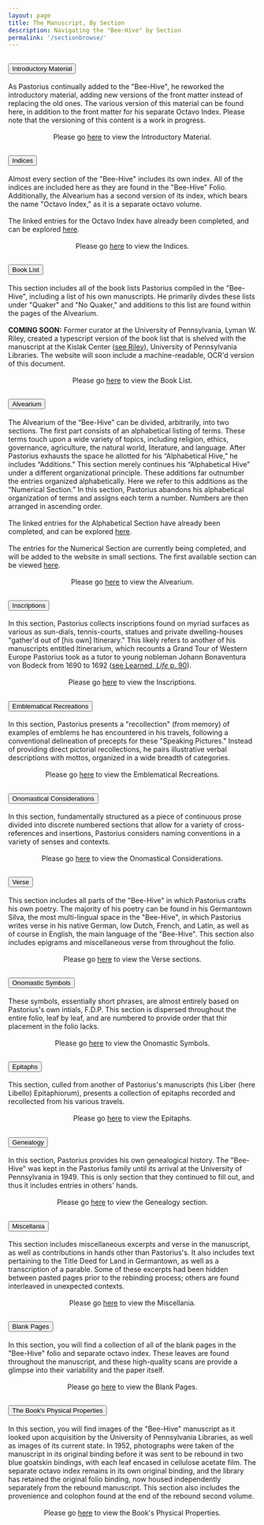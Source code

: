 ```yaml
---
layout: page
title: The Manuscript, By Section
description: Navigating the "Bee-Hive" by Section
permalink: '/sectionbrowse/'
---
```


<div class="accordion" id="accordionExample">
  <div class="card">
    <div class="card-header" id="headingOne">
      <h2 class="mb-0">
        <button class="btn btn-link btn-lg btn-block" type="button" data-toggle="collapse" data-target="#collapseOne" aria-expanded="true" aria-controls="collapseOne">
          Introductory Material
        </button>
      </h2>
    </div>
    <div id="collapseOne" class="collapse show" aria-labelledby="headingOne" data-parent="#accordionExample">
      <div class="card-body">
        As Pastorius continually added to the "Bee-Hive", he reworked the introductory material, adding new versions of the front matter instead of replacing the old ones. The various version of this material can be found here, in addition to the front matter for his separate Octavo Index. Please note that the versioning of this content is a work in progress. <br />
        <br />
        <center>Please go <a href= '{{ site.baseurl }}/introductorymaterial'>here</a> to view the Introductory Material.</center>
      </div>
    </div>
  </div>
  <div class="card">
    <div class="card-header" id="headingTwo">
      <h2 class="mb-0">
        <button class="btn btn-link btn-lg btn-block collapsed" type="button" data-toggle="collapse" data-target="#collapseTwo" aria-expanded="false" aria-controls="collapseTwo">
          Indices
        </button>
      </h2>
    </div>
    <div id="collapseTwo" class="collapse" aria-labelledby="headingTwo" data-parent="#accordionExample">
      <div class="card-body">
        Almost every section of the "Bee-Hive" includes its own index. All of the indices are included here as they are found in the "Bee-Hive" Folio. Additionally, the Alvearium has a second version of its index, which bears the name "Octavo Index," as it is a separate octavo volume. <br />
        <br />
        The linked entries for the Octavo Index have already been completed, and can be explored <a href= '{{ site.baseurl }}/index'>here</a>. <br />
        <br />
        <center>Please go <a href= '{{ site.baseurl }}/indices'>here</a> to view the Indices.</center>
      </div>
    </div>
  </div>
  <div class="card">
    <div class="card-header" id="headingThree">
      <h2 class="mb-0">
        <button class="btn btn-link btn-lg btn-block collapsed" type="button" data-toggle="collapse" data-target="#collapseThree" aria-expanded="false" aria-controls="collapseThree">
          Book List
        </button>
      </h2>
    </div>
    <div id="collapseThree" class="collapse" aria-labelledby="headingThree" data-parent="#accordionExample">
      <div class="card-body">
        This section includes all of the book lists Pastorius compiled in the "Bee-Hive", including a list of his own manuscripts. He primarily divdes these lists under "Quaker" and "No Quaker," and additions to this list are found within the pages of the Alvearium. <br />
        <br />
        <strong>COMING SOON:</strong> Former curator at the University of Pennsylvania, Lyman W. Riley, created a typescript version of the book list that is shelved with the manuscript at the Kislak Center (<a href= '{{ site.baseurl }}/bibliography'>see Riley</a>), University of Pennsylvania Libraries. The website will soon include a machine-readable, OCR'd version of this document.<br/>
        <br/>
        <center>Please go <a href= '{{ site.baseurl }}/booklist'>here</a> to view the Book List.</center>
    </div>
  </div>
  <div class="card">
    <div class="card-header" id="headingFour">
      <h2 class="mb-0">
        <button class="btn btn-link btn-lg btn-block collapsed" type="button" data-toggle="collapse" data-target="#collapseFour" aria-expanded="false" aria-controls="collapseFour">
        Alvearium
        </button>
      </h2>
    </div>
    <div id="collapseFour" class="collapse" aria-labelledby="headingFour" data-parent="#accordionExample">
      <div class="card-body">
        The Alvearium of the “Bee-Hive” can be divided, arbitrarily, into two sections. The first part consists of an alphabetical listing of terms. These terms touch upon a wide variety of topics, including religion, ethics, governance, agriculture, the natural world, literature, and language.  After Pastorius exhausts the space he allotted for his “Alphabetical Hive,” he includes “Additions.” This section merely continues his “Alphabetical Hive” under a different organizational principle. These additions far outnumber the entries organized alphabetically. Here we refer to this additions as the “Numerical Section.” In this section, Pastorius abandons his alphabetical organization of terms and assigns each term a number. Numbers are then arranged in ascending order. <br />
        <br />
        The linked entries for the Alphabetical Section have already been completed, and can be explored <a href= '{{ site.baseurl }}/alphabetical'>here</a>. <br />
        <br />
        The entries for the Numerical Section are currently being completed, and will be added to the website in small sections. The first available section can be viewed <a href= '{{ site.baseurl }}/numerical'>here</a>. <br />
        <br />
        <center>Please go <a href= '{{ site.baseurl }}/alvearium'>here</a> to view the Alvearium.</center>
      </div>
    </div>
  <div class="card">
    <div class="card-header" id="headingFive">
      <h2 class="mb-0">
        <button class="btn btn-link btn-lg btn-block collapsed" type="button" data-toggle="collapse" data-target="#collapseFive" aria-expanded="false" aria-controls="collapseFive">
          Inscriptions
        </button>
      </h2>
    </div>
    <div id="collapseFive" class="collapse" aria-labelledby="headingFive" data-parent="#accordionExample">
      <div class="card-body">
        In this section, Pastorius collects inscriptions found on myriad surfaces as various as sun-dials, tennis-courts, statues and private dwelling-houses  "gather'd out of [his own] Itinerary." This likely refers to another of his manuscripts entitled Itinerarium, which recounts a Grand Tour of Western Europe Pastorius took as a tutor to young nobleman Johann Bonaventura von Bodeck from 1690 to 1692 (<a href="{{ site.baseurl }}/bibliography/">see Learned, <i>Life</i> p. 90</a>). <br />
        <br />
        <center>Please go <a href= '{{ site.baseurl }}/inscriptions'>here</a> to view the Inscriptions.</center>
      </div>
    </div>
  </div>
  <div class="card">
    <div class="card-header" id="headingSix">
      <h2 class="mb-0">
        <button class="btn btn-link btn-lg btn-block collapsed" type="button" data-toggle="collapse" data-target="#collapseSix" aria-expanded="false" aria-controls="collapseSix">
          Emblematical Recreations
        </button>
      </h2>
    </div>
    <div id="collapseSix" class="collapse" aria-labelledby="headingSix" data-parent="#accordionExample">
      <div class="card-body">
        In this section, Pastorius presents a "recollection" (from memory) of examples of emblems he has encountered in his travels, following a conventional delineation of precepts for these "Speaking Pictures." Instead of providing direct pictorial recollections, he pairs illustrative verbal descriptions with mottos, organized in a wide breadth of categories. <br />
        <br />
        <center>Please go <a href= '{{ site.baseurl }}/emblematicalrecreations'>here</a> to view the Emblematical Recreations.</center>
      </div>
    </div>
  </div>
  <div class="card">
    <div class="card-header" id="headingSeven">
      <h2 class="mb-0">
        <button class="btn btn-link btn-lg btn-block collapsed" type="button" data-toggle="collapse" data-target="#collapseSeven" aria-expanded="false" aria-controls="collapseSeven">
          Onomastical Considerations
        </button>
      </h2>
    </div>
    <div id="collapseSeven" class="collapse" aria-labelledby="headingSeven" data-parent="#accordionExample">
      <div class="card-body">
        In this section, fundamentally structured as a piece of continuous prose divided into discrete numbered sections that allow for a variety of cross-references and insertions, Pastorius considers naming conventions in a variety of senses and contexts. <br />
        <br />
        <center>Please go <a href= '{{ site.baseurl }}/onomasticalconsiderations'>here</a> to view the Onomastical Considerations.</center>
      </div>
    </div>
  </div>
  <div class="card">
    <div class="card-header" id="headingEight">
      <h2 class="mb-0">
        <button class="btn btn-link btn-lg btn-block collapsed" type="button" data-toggle="collapse" data-target="#collapseEight" aria-expanded="false" aria-controls="collapseEight">
          Verse
        </button>
      </h2>
    </div>
    <div id="collapseEight" class="collapse" aria-labelledby="headingEight" data-parent="#accordionExample">
      <div class="card-body">
        This section includes all parts of the "Bee-Hive" in which Pastorius crafts his own poetry. The majority of his poetry can be found in his Germantown Silva, the most multi-lingual space in the "Bee-Hive", in which Pastorius writes verse in his native German, low Dutch, French, and Latin, as well as of course in English, the main language of the "Bee-Hive". This section also includes epigrams and miscellaneous verse from throughout the folio. <br />
        <br />
        <center>Please go <a href= '{{ site.baseurl }}/verse'>here</a> to view the Verse sections.</center>
      </div>
    </div>
  </div>
  <div class="card">
    <div class="card-header" id="headingNine">
      <h2 class="mb-0">
        <button class="btn btn-link btn-lg btn-block collapsed" type="button" data-toggle="collapse" data-target="#collapseNine" aria-expanded="false" aria-controls="collapseNine">
          Onomastic Symbols
        </button>
      </h2>
    </div>
    <div id="collapseNine" class="collapse" aria-labelledby="headingNine" data-parent="#accordionExample">
      <div class="card-body">
        These symbols, essentially short phrases, are almost entirely based on Pastorius's own intials, F.D.P. This section is dispersed throughout the entire folio, leaf by leaf, and are numbered to provide order that thir placement in the folio lacks. <br />
        <br />
        <center>Please go <a href= '{{ site.baseurl }}/onomasticsymbols'>here</a> to view the Onomastic Symbols.</center>
      </div>
    </div>
  </div>
  <div class="card">
    <div class="card-header" id="headingTen">
      <h2 class="mb-0">
        <button class="btn btn-link btn-lg btn-block collapsed" type="button" data-toggle="collapse" data-target="#collapseTen" aria-expanded="false" aria-controls="collapseTen">
          Epitaphs
        </button>
      </h2>
    </div>
    <div id="collapseTen" class="collapse" aria-labelledby="headingTen" data-parent="#accordionExample">
      <div class="card-body">
        This section, culled from another of Pastorius's manuscripts (his Liber (here Libello) Epitaphiorum), presents a collection of epitaphs recorded and recollected from his various travels. <br />
        <br />
        <center>Please go <a href= '{{ site.baseurl }}/epitaphs'>here</a> to view the Epitaphs.</center>
      </div>
    </div>
  </div>
  <div class="card">
    <div class="card-header" id="headingEleven">
      <h2 class="mb-0">
        <button class="btn btn-link btn-lg btn-block collapsed" type="button" data-toggle="collapse" data-target="#collapseEleven" aria-expanded="false" aria-controls="collapseEleven">
          Genealogy
        </button>
      </h2>
    </div>
    <div id="collapseEleven" class="collapse" aria-labelledby="headingEleven" data-parent="#accordionExample">
      <div class="card-body">
        In this section, Pastorius provides his own genealogical history. The "Bee-Hive" was kept in the Pastorius family until its arrival at the University of Pennsylvania in 1949. This is only section that they continued to fill out, and thus it includes entries in others' hands. <br />
        <br />
        <center>Please go <a href= '{{ site.baseurl }}/genealogy'>here</a> to view the Genealogy section.</center>
      </div>
    </div>
  </div>
  <div class="card">
    <div class="card-header" id="headingTwelve">
      <h2 class="mb-0">
        <button class="btn btn-link btn-lg btn-block collapsed" type="button" data-toggle="collapse" data-target="#collapseTwelve" aria-expanded="false" aria-controls="collapseTwelve">
          Miscellania
        </button>
      </h2>
    </div>
    <div id="collapseTwelve" class="collapse" aria-labelledby="headingTwelve" data-parent="#accordionExample">
      <div class="card-body">
        This section includes miscellaneous excerpts and verse in the manuscript, as well as contributions in hands other than Pastorius's. It also includes text pertaining to the Title Deed for Land in Germantown, as well as a transcription of a parable. Some of these excerpts had been hidden between pasted pages prior to the rebinding process; others are found interleaved in unexpected contexts. <br />
        <br />
        <center>Please go <a href= '{{ site.baseurl }}/miscellania'>here</a> to view the Miscellania.</center>
      </div>
    </div>
  </div>
  <div class="card">
    <div class="card-header" id="headingThirteen">
      <h2 class="mb-0">
        <button class="btn btn-link btn-lg btn-block collapsed" type="button" data-toggle="collapse" data-target="#collapseThirteen" aria-expanded="false" aria-controls="collapseThirteen">
          Blank Pages
        </button>
      </h2>
    </div>
    <div id="collapseThirteen" class="collapse" aria-labelledby="headingThirteen" data-parent="#accordionExample">
      <div class="card-body">
        In this section, you will find a collection of all of the blank pages in the "Bee-Hive" folio and separate octavo index. These leaves are found throughout the manuscript, and these high-quality scans are provide a glimpse into their variability and the paper itself. <br />
        <br />
        <center>Please go <a href= '{{ site.baseurl }}/blankpages'>here</a> to view the Blank Pages.</center>
      </div>
    </div>
  </div>
  <div class="card">
    <div class="card-header" id="headingFourteen">
      <h2 class="mb-0">
        <button class="btn btn-link btn-lg btn-block collapsed" type="button" data-toggle="collapse" data-target="#collapseFourteen" aria-expanded="false" aria-controls="collapseFourteen">
          The Book's Physical Properties
        </button>
      </h2>
    </div>
    <div id="collapseFourteen" class="collapse" aria-labelledby="headingTwelve" data-parent="#accordionExample">
      <div class="card-body">
        In this section, you will find images of the "Bee-Hive" manuscript as it looked upon acquisition by the University of Pennsylvania Libraries, as well as images of its current state. In 1952, photographs were taken of the manuscript in its original binding before it was sent to be rebound in two blue goatskin bindings, with each leaf encased in cellulose acetate film. The separate octavo index remains in its own original binding, and the library has retained the original folio binding, now housed independently separately from the rebound manuscript. This section also includes the provenience and colophon found at the end of the rebound second volume. <br />
        <br />
        <center>Please go <a href= '{{ site.baseurl }}/booksproperties'>here</a> to view the Book's Physical Properties.</center>
      </div>
    </div>
  </div>
</div>
